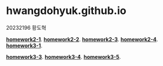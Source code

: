 # hwangdohyuk.github.io

20232196 황도혁

[**homework2-1**](https://hwangdohyuk.github.io/homework2-1.html).
[**homework2-2**](https://hwangdohyuk.github.io/homework2-2.html).
[**homework2-3**](https://hwangdohyuk.github.io/homework2-3.html).
[**homework2-4**](https://hwangdohyuk.github.io/homework2-4.html).<br>
[**homework3-1**](https://hwangdohyuk.github.io/homework3-1.jpg).

[**homework3-3**](https://hwangdohyuk.github.io/homework3-3.jpg).
[**homework3-4**](https://hwangdohyuk.github.io/homework3-4.jpg).
[**homework3-5**](https://hwangdohyuk.github.io/homework3-5.jpg).
